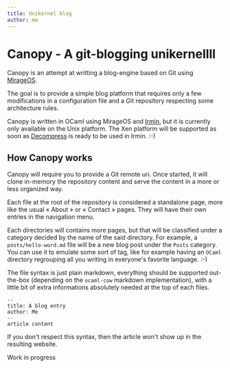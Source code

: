 ```yaml
---
title: Unikernel blog
author: me
---
```


# Canopy - A git-blogging unikernellll

Canopy is an attempt at writting a blog-engine based on Git using [MirageOS][mirage].

The goal is to provide a simple blog platform that requires only a few modifications in a configuration file and a Git repository respecting some architecture rules.

Canopy is written in OCaml using MirageOS and [Irmin][irmin], but it is currently only available on the Unix platform. The Xen platform will be supported as soon as [Decompress][decompress] is ready to be used in Irmin. :-)

## How Canopy works

Canopy will require you to provide a Git remote uri. Once started, it will clone in-memory the repository content and serve the content in a more or less organized way.

Each file at the root of the repository is considered a standalone page, more like the usual « About » or « Contact » pages. They will have their own entries in the navigation menu.

Each directories will contains more pages, but that will be classified under a category decided by the name of the said directory.
For example, a `posts/hello-word.md` file will be a new blog post under the `Posts` category.
You can use it to emulate some sort of tag, like for example having an `OCaml` directory regrouping all you writing in everyone's favorite language. :-)

The file syntax is just plain markdown, everything should be supported out-the-box (depending on the `ocaml-cow` markdown implementation), with a little bit of extra informations absolutely needed at the top of each files.

```
--
title: A blog entry
author: Me
--
article content
```

If you don't respect this syntax, then the article won't show up in the resulting website.

 [decompress]: <https://github.com/oklm-wsh/Decompress>
 [mirage]: <http://mirage.io/>
 [irmin]: <https://github.com/mirage/irmin>
 
 Work in progress
